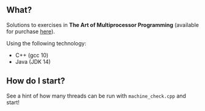 ## What?

Solutions to exercises in __The Art of Multiprocessor Programming__ (available for purchase 
[here](https://www.amazon.com/Art-Multiprocessor-Programming-Revised-Reprint/dp/0123973376)).

Using the following technology:

* C++ (gcc 10)
* Java (JDK 14)

## How do I start?

See a hint of how many threads can be run with `machine_check.cpp` and start!
